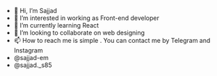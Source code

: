 - 👋 Hi, I’m Sajjad
- 👀 I’m interested in working as Front-end developer
- 🌱 I’m currently learning React 
- 💞️ I’m looking to collaborate on web designing
- 📫 How to reach me is simple . You can contact me by Telegram and Instagram
- @sajjad-em
- @sajjad._s85
